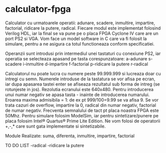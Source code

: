 # calculator-fpga

Calculator cu urmatoarele operatii: adunare, scadere, inmultire, impartire, factorial, ridicare la putere, radical. 
Fiecare modul este implementat folosind Verilog HDL, iar la final se va pune pe o placa FPGA Cyclone IV care are un port PS2 si VGA.
Vom face un model software in C care va fi folosit la simulare, pentru a ne asigura ca totul functioneaza conform specificatiei.

Operanzii sunt introdusi prin intermediul unei tastaturi cu conexiune PS2, iar operatia se selecteaza apasand pe tasta corespunzatoare:
    a-adunare
    s-scadere
    i-inmultire
    d-impartire
    f-factorial
    p-ridicare la putere
    r-radical
    
Calculatorul nu poate lucra cu numere peste 99.999.999 si lucreaza doar cu intregi cu semn.
Numerele introduse de la tastatura se vor afisa pe ecran, iar dupa apasarea tastei enter se afiseaza rezultatul sub forma de intreg (se rotunjeste in jos).
Rezolutia ecranului este 640x480.
Pentru introducerea unui numar negativ se apasa tasta - inainte de introducerea numarului.
Eroarea maxima admisibila = 1:   de ex pt 999/100=9.99 se va afisa 9.
Se vor trata cazuri de overflow, impartire la 0, radical din numar negativ, factorial de numar negativ.
Frecventa semnalului de tact pt placa noastra FPGA este 50Mhz.
Pentru simulare folosim ModelSim, iar pentru sintetizare/punere pe placa folosim Intel® Quartus® Prime Lite Edition.
Ne vom folosi de operatorii +,-,* care sunt gata implementate si sintetizabile.


Module Realizate: suma, diferenta, inmultire, impartire, factorial

TO DO LIST
-radical
-ridicare la putere
